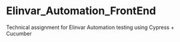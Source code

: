 # Elinvar_Automation_FrontEnd
Technical assignment for Elinvar Automation testing using Cypress + Cucumber

